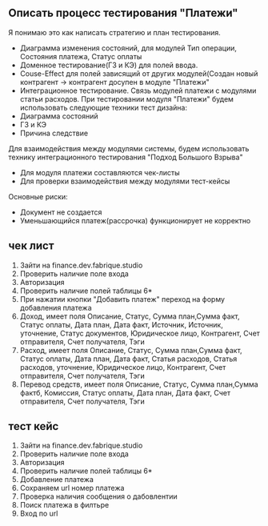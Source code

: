 ## Описать процесс тестирования "Платежи"
Я понимаю это как написать стратегию и план тестирования.
- Диаграмма изменения состояний, для модулей Тип операции, Состояния платежа, Статус оплаты
- Доменное тестирование(ГЗ и КЭ) для полей ввода.
- Couse-Effect для полей зависящий от других модулей(Создан новый контрагент -> контрагент досупен в модуле "Платежи"
- Интеграционное тестирование. Связь модулей платежи с модулями статьи расходов.
При тестировании модуля "Платежи" будем использовать следующие техники тест дизайна:
- Диаграмма состояний
- ГЗ и КЭ
- Причина следствие

Для взаимодействия между модулями системы, будем использовать технику интеграционного тестирования "Подход Большого Взрыва"
- Для модуля платежи составляются чек-листы
- Для проверки взаимодействия между модулями тест-кейсы

Основные риски:
- Документ не создается
- Уменьшающийся платеж(рассрочка) функционирует не корректно
## чек лист

1) Зайти на finance.dev.fabrique.studio
2) Проверить наличие поле входа
3) Авторизация 
4) Проверить наличие полей таблицы 6*
5) При нажатии кнопки "Добавить платеж" переход на форму добавления платежа
6) Доход, имеет поля Описание, Статус, Сумма план,Сумма факт, Статус оплаты, Дата план, Дата факт, Источник, Источник, уточнение, Статус документов, Юридическое лицо, Контрагент, Счет отправителя, Счет получателя, Тэги
7) Расход, имеет поля Описание, Статус, Сумма план,Сумма факт, Статус оплаты, Дата план, Дата факт, Статья расходов, Статья расходов, уточнение, Юридическое лицо, Контрагент, Счет отправителя, Счет получателя, Тэги
7) Перевод средств, имеет поля Описание, Статус, Сумма план,Сумма фактб, Комиссия, Статус оплаты, Дата план, Дата факт, Счет отправителя, Счет получателя, Тэги



## тест кейс

1) Зайти на finance.dev.fabrique.studio
2) Проверить наличие поле входа
3) Авторизация 
4) Проверить наличие полей таблицы 6*
5) Добавление платежа
6) Сохраняем url номер платежа
7) Проверка наличия сообщения о дабовлентии
8) Поиск платежа в филтьре
9) Вход по url
